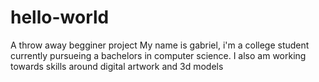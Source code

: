 # hello-world
A throw away begginer project
My name is gabriel, i'm a college student currently pursueing a bachelors in computer science. I also am working towards skills around digital artwork and 3d models
